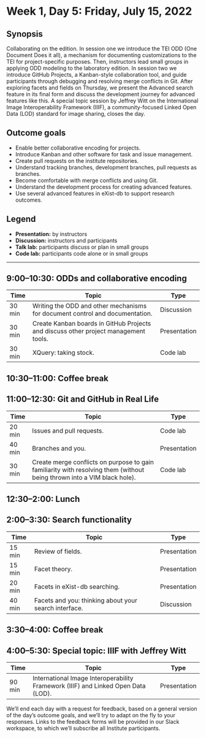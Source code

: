 # Week 1, Day 5: Friday, July 15, 2022
## Synopsis

Collaborating on the edition. In session one we introduce the TEI ODD (One Document
                Does it all), a mechanism for documenting customizations to the TEI for
                project-specific purposes. Then, instructors lead small groups in applying ODD
                modeling to the laboratory edition. In session two we introduce GitHub Projects, a
                Kanban-style collaboration tool, and guide participants through debugging and
                resolving merge conflicts in Git. After exploring facets and fields on Thursday, we
                present the Advanced search feature in its final form and discuss the development
                journey for advanced features like this. A special topic session by Jeffrey Witt on
                the International Image Interoperability Framework (IIIF), a community-focused
                Linked Open Data (LOD) standard for image sharing, closes the day.

## Outcome goals
* Enable better collaborative encoding for projects.
* Introduce Kanban and other software for task and issue management.
* Create pull requests on the institute repositories.
* Understand tracking branches, development branches, pull requests as branches.
* Become comfortable with merge conflicts and using Git.
* Understand the development process for creating advanced features.
* Use several advanced features in eXist-db to support research outcomes.

## Legend

* **Presentation:** by instructors
* **Discussion:** instructors and participants
* **Talk lab:** participants discuss or plan in small groups
* **Code lab:** participants code alone or in small groups

* * *
## 9:00–10:30: ODDs and collaborative encoding

Time | Topic | Type
---- | ---- | ---- 
30 min | Writing the ODD and other mechanisms for document control and documentation. | Discussion
30 min | Create Kanban boards in GitHub Projects and discuss other project management tools. | Presentation
30 min | XQuery: taking stock. | Code lab

## 10:30–11:00: Coffee break

## 11:00–12:30: Git and GitHub in Real Life

Time | Topic | Type
---- | ---- | ---- 
20 min | Issues and pull requests. | Code lab
40 min | Branches and you. | Presentation
30 min | Create merge conflicts on purpose to gain familiarity with resolving them (without being thrown into a VIM black hole). | Code lab

## 12:30–2:00: Lunch

## 2:00–3:30: Search functionality

Time | Topic | Type
---- | ---- | ---- 
15 min | Review of fields. | Presentation
15 min | Facet theory. | Presentation
20 min | Facets in eXist-db searching. | Presentation
40 min | Facets and you: thinking about your search interface. | Discussion

## 3:30–4:00: Coffee break

## 4:00–5:30: Special topic: IIIF with Jeffrey Witt

Time | Topic | Type
---- | ---- | ---- 
90 min | International Image Interoperability Framework (IIIF) and Linked Open Data (LOD). | Presentation

We’ll end each day with a request for feedback, based on a general version of the day’s outcome goals, and we’ll try to adapt on the fly to your responses. Links to the feedback forms will be provided in our Slack workspace, to which we’ll subscribe all Institute participants.